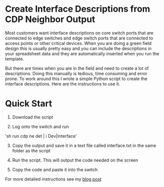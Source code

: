 # Create Interface Descriptions from CDP Neighbor Output

Most customers want interface descriptions on core switch ports that are connected to edge switches 
and edge switch ports that are connected to access points or other critical devices. When you are 
doing a green field design this is usually pretty easy and you can include the descriptions in your 
spreadsheet data and they are automatically inserted when you run the template.

But there are times when you are in the field and need to create a lot of descriptions. Doing this 
manually is tedious, time consuming and error prone. To work around this I wrote a simple Python 
script to create the interface descriptions. Here are the instructions to use it.

# Quick Start 
1. Download the script

2. Log onto the switch and run

'sh run cdp ne det | i Dev|Interface'

3. Copy the output and save it in a text file called interface.txt in the same folder as the script

4. Run the script. This will output the code needed on the screen

5. Copy the code and paste it into the switch

For more detailed instructions see my [blog post](https://mwhubbard.blogspot.com)

